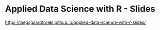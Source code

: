 # Applied Data Science with R - Slides

https://laegsgaardtroels.github.io/applied-data-science-with-r-slides/
